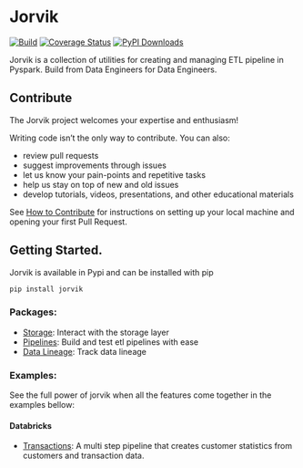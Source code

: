 # Jorvik
[![Build](https://github.com/GiorgosPa/jorvik/actions/workflows/build.yaml/badge.svg)](https://github.com/GiorgosPa/jorvik/actions/workflows/build.yaml)
[![Coverage Status](https://coveralls.io/repos/github/jorvik-io/jorvik/badge.svg?branch=main)](https://coveralls.io/github/jorvik-io/jorvik?branch=main)
[![PyPI Downloads](https://static.pepy.tech/badge/jorvik)](https://pepy.tech/projects/jorvik)

Jorvik is a collection of utilities for creating and managing ETL pipeline in Pyspark. Build from Data Engineers for Data Engineers.

## Contribute
The Jorvik project welcomes your expertise and enthusiasm!

Writing code isn’t the only way to contribute. You can also:

- review pull requests
- suggest improvements through issues
- let us know your pain-points and repetitive tasks
- help us stay on top of new and old issues
- develop tutorials, videos, presentations, and other educational materials

See [How to Contribute](https://github.com/jorvik-io/jorvik/blob/main/CONTRIBUTING.md) for instructions on setting up your local machine and opening your first Pull Request.

## Getting Started.
Jorvik is available in Pypi and can be installed with pip

```bash
pip install jorvik
```

### Packages:
- [Storage](https://github.com/jorvik-io/jorvik/blob/main/jorvik/storage/README.md): Interact with the storage layer
- [Pipelines](https://github.com/jorvik-io/jorvik/blob/main/jorvik/pipelines/README.md): Build and test etl pipelines with ease
- [Data Lineage](https://github.com/jorvik-io/jorvik/blob/main/jorvik/data_lineage/README.md): Track data lineage

### Examples:
See the full power of jorvik when all the features come together in the examples bellow:
#### Databricks

- [Transactions](https://github.com/jorvik-io/jorvik/blob/main/examples/databricks/transactions/README.md): A multi step pipeline that creates customer statistics from customers and transaction data.
